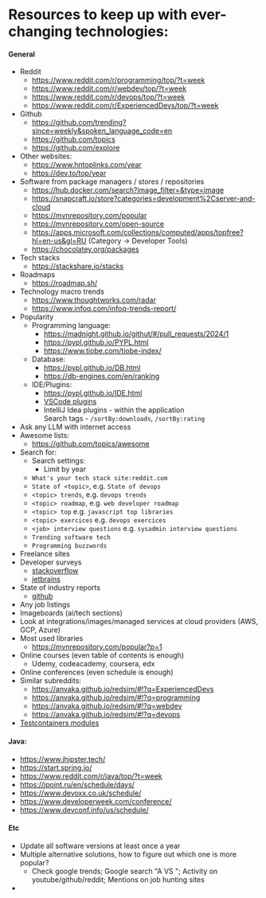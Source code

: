 # Resources to keep up with ever-changing technologies:

#### General
* Reddit
    * https://www.reddit.com/r/programming/top/?t=week
    * https://www.reddit.com/r/webdev/top/?t=week
    * https://www.reddit.com/r/devops/top/?t=week
    * https://www.reddit.com/r/ExperiencedDevs/top/?t=week
* Github
    * https://github.com/trending?since=weekly&spoken_language_code=en
    * https://github.com/topics
    * https://github.com/explore
* Other websites:
    * https://www.hntoplinks.com/year
    * https://dev.to/top/year
* Software from package managers / stores / repositories
    * https://hub.docker.com/search?image_filter=&type=image
    * https://snapcraft.io/store?categories=development%2Cserver-and-cloud
    * https://mvnrepository.com/popular
    * https://mvnrepository.com/open-source
    * https://apps.microsoft.com/collections/computed/apps/topfree?hl=en-us&gl=RU (Category -> Developer Tools)
    * https://chocolatey.org/packages
* Tech stacks
    * https://stackshare.io/stacks
* Roadmaps
    * https://roadmap.sh/
* Technology macro trends
    * https://www.thoughtworks.com/radar
    * https://www.infoq.com/infoq-trends-report/
* Popularity
    * Programming language:
        * https://madnight.github.io/githut/#/pull_requests/2024/1
        * https://pypl.github.io/PYPL.html
        * https://www.tiobe.com/tiobe-index/
    * Database:
        * https://pypl.github.io/DB.html
        * https://db-engines.com/en/ranking
    * IDE/Plugins:
        * https://pypl.github.io/IDE.html
        * [VSCode plugins](https://marketplace.visualstudio.com/search?target=VSCode&category=All%20categories&sortBy=Installs)
        * IntelliJ Idea plugins - within the application \
          Search tags - `/sortBy:downloads`, `/sortBy:rating`
* Ask any LLM with internet access 
* Awesome lists:
    * https://github.com/topics/awesome
* Search for: 
    * Search settings:
        * Limit by year
    * `What's your tech stack site:reddit.com`
    * `State of <topic>`, e.g. `State of devops`
    * `<topic> trends`, e.g. `devops trends`
    * `<topic> roadmap`, e.g. `web developer roadmap`
    * `<topic> top` e.g. `javascript top libraries`
    * `<topic> exercices` e.g. `devops exercices`
    * `<job> interview questions` e.g. `sysadmin interview questions`
    * `Trending software tech`
    * `Programming buzzwords`
* Freelance sites
* Developer surveys
    * [stackoverflow](https://survey.stackoverflow.co/2023/)
    * [jetbrains](https://www.jetbrains.com/lp/devecosystem-2023/)
* State of industry reports
    * [github](https://github.blog/2023-11-08-the-state-of-open-source-and-ai/)
* Any job listings
* Imageboards (ai/tech sections)
* Look at integrations/images/managed services at cloud providers (AWS, GCP, Azure)
* Most used libraries
    * https://mvnrepository.com/popular?p=1
* Online courses (even table of contents is enough)
    * Udemy, codeacademy, coursera, edx
* Online conferences (even schedule is enough)
* Similar subreddits:
    * https://anvaka.github.io/redsim/#!?q=ExperiencedDevs
    * https://anvaka.github.io/redsim/#!?q=programming
    * https://anvaka.github.io/redsim/#!?q=webdev
    * https://anvaka.github.io/redsim/#!?q=devops
* [Testcontainers modules](https://testcontainers.com/modules/)
    
#### Java:
* https://www.jhipster.tech/
* https://start.spring.io/
* https://www.reddit.com/r/java/top/?t=week
* https://jpoint.ru/en/schedule/days/
* https://www.devoxx.co.uk/schedule/
* https://www.developerweek.com/conference/
* https://www.devconf.info/us/schedule/

#### Etc
* Update all software versions at least once a year
* Multiple alternative solutions, how to figure out which one is more popular?
    * Check google trends; Google search "A VS "; Activity on youtube/github/reddit; Mentions on job hunting sites
* 